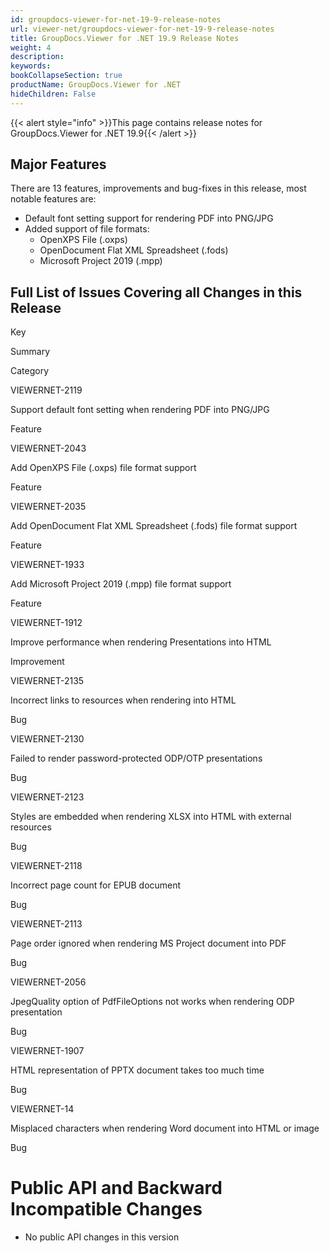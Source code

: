 ```yaml
---
id: groupdocs-viewer-for-net-19-9-release-notes
url: viewer-net/groupdocs-viewer-for-net-19-9-release-notes
title: GroupDocs.Viewer for .NET 19.9 Release Notes
weight: 4
description: 
keywords: 
bookCollapseSection: true
productName: GroupDocs.Viewer for .NET
hideChildren: False
---
```

{{< alert style="info" >}}This page contains release notes for GroupDocs.Viewer for .NET 19.9{{< /alert >}}

## Major Features

There are 13 features, improvements and bug-fixes in this release, most notable features are:

*   Default font setting support for rendering PDF into PNG/JPG
*   Added support of file formats:
    *   OpenXPS File (.oxps)
    *   OpenDocument Flat XML Spreadsheet (.fods)
    *   Microsoft Project 2019 (.mpp)

## Full List of Issues Covering all Changes in this Release

Key

Summary

Category

VIEWERNET-2119

Support default font setting when rendering PDF into PNG/JPG

Feature

VIEWERNET-2043

Add OpenXPS File (.oxps) file format support

Feature

VIEWERNET-2035

Add OpenDocument Flat XML Spreadsheet (.fods) file format support

Feature

VIEWERNET-1933

Add Microsoft Project 2019 (.mpp) file format support

Feature

VIEWERNET-1912

Improve performance when rendering Presentations into HTML

Improvement

VIEWERNET-2135

Incorrect links to resources when rendering into HTML

Bug

VIEWERNET-2130

Failed to render password-protected ODP/OTP presentations

Bug

VIEWERNET-2123

Styles are embedded when rendering XLSX into HTML with external resources

Bug

VIEWERNET-2118

Incorrect page count for EPUB document

Bug

VIEWERNET-2113

Page order ignored when rendering MS Project document into PDF

Bug

VIEWERNET-2056

JpegQuality option of PdfFileOptions not works when rendering ODP presentation

Bug

VIEWERNET-1907

HTML representation of PPTX document takes too much time

Bug

VIEWERNET-14

Misplaced characters when rendering Word document into HTML or image

Bug

# Public API and Backward Incompatible Changes

*   No public API changes in this version
